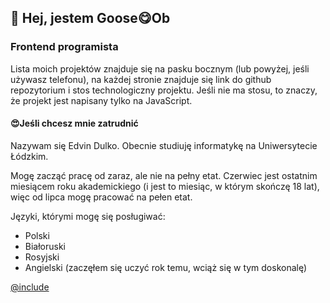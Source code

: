 ## 👋 Hej, jestem Goose😋Ob
### Frontend programista

Lista moich projektów znajduje się na pasku bocznym (lub powyżej, jeśli używasz telefonu),
na każdej stronie znajduje się link do github repozytorium i
stos technologiczny projektu.
Jeśli nie ma stosu, to znaczy, że projekt jest napisany tylko na JavaScript.

#### 😍Jeśli chcesz mnie zatrudnić

Nazywam się Edvin Dulko. Obecnie studiuję informatykę na
Uniwersytecie Łódzkim.

Mogę zacząć pracę od zaraz, ale nie na pełny etat.
Czerwiec jest ostatnim miesiącem roku akademickiego
(i jest to miesiąc, w którym skończę 18 lat), więc od lipca mogę pracować na pełen etat.

Języki, którymi mogę się posługiwać:
- Polski
- Białoruski
- Rosyjski
- Angielski (zaczęłem się uczyć rok temu, wciąż się w tym doskonalę)

[@include](../index.md)